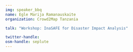 ```yaml
---
img: speaker_bbq
name: Egle Marija Ramanauskaite
organization: Crowd2Map Tanzania

talk: "Workshop: InaSAFE for Disaster Impact Analysis"

twitter-handle: 
osm-handle: seplute
---
```

